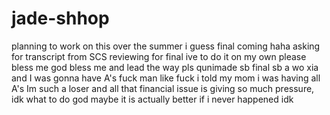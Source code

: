 # jade-shhop
planning to work on this over the summer i guess
final coming haha
asking for transcript from SCS
reviewing for final ive to do it on my own please bless me
god bless me and lead the way pls
qunimade sb final 
sb a wo xia and I was gonna have A's fuck man
like fuck i told my mom i was having all A's Im such a loser
and all that financial issue is giving so much pressure, idk what to do god maybe it is actually better if i never happened idk